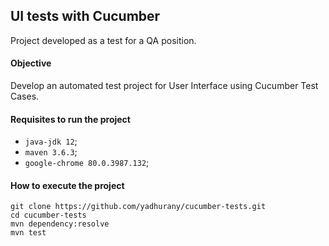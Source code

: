 ## UI tests with Cucumber

Project developed as a test for a QA position.

#### Objective

Develop an automated test project for User Interface using Cucumber Test Cases.

#### Requisites to run the project

- `java-jdk 12`;
- `maven 3.6.3`;
- `google-chrome 80.0.3987.132`;

#### How to execute the project

```
git clone https://github.com/yadhurany/cucumber-tests.git
cd cucumber-tests
mvn dependency:resolve
mvn test
```
